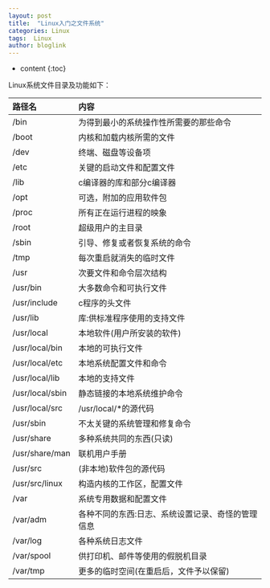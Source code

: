 ```yaml
---
layout: post
title:  "Linux入门之文件系统"
categories: Linux
tags:  Linux
author: bloglink
---
```


* content
{:toc}

Linux系统文件目录及功能如下：



|路径名                    |内容|
|:--------------------------|:---------------------------------------------------------|
| /bin                       | 为得到最小的系统操作性所需要的那些命令 |
| /boot                   	 | 内核和加载内核所需的文件 |
| /dev                    	 |终端、磁盘等设备项|
| /etc                    	 |关键的启动文件和配置文件|
| /lib                    	 |c编译器的库和部分c编译器|
| /opt                    	 |可选，附加的应用软件包|
| /proc                   	 |所有正在运行进程的映象|
| /root                   	 |超级用户的主目录|
| /sbin                   	 |引导、修复或者恢复系统的命令|
| /tmp                    	 |每次重启就消失的临时文件|
| /usr                    	| 次要文件和命令层次结构|
| /usr/bin                	 |大多数命令和可执行文件|
| /usr/include            	 |c程序的头文件|
| /usr/lib                	 |库:供标准程序使用的支持文件|
| /usr/local              	 |本地软件(用户所安装的软件)|
| /usr/local/bin          	 |本地的可执行文件|
| /usr/local/etc          	 |本地系统配置文件和命令|
| /usr/local/lib          	 |本地的支持文件|
| /usr/local/sbin          |静态链接的本地系统维护命令|
| /usr/local/src          	 |/usr/local/*的源代码|
| /usr/sbin               	 |不太关键的系统管理和修复命令|
| /usr/share              	 |多种系统共同的东西(只读)|
| /usr/share/man          | 联机用户手册|
| /usr/src                	 |(非本地)软件包的源代码|
| /usr/src/linux          	 |构造内核的工作区，配置文件|
| /var                    	 |系统专用数据和配置文件|
| /var/adm                	 |各种不同的东西:日志、系统设置记录、奇怪的管理信息|
| /var/log                 |各种系统日志文件|
| /var/spool              	 |供打印机、邮件等使用的假脱机目录|
| /var/tmp                	 |更多的临时空间(在重启后，文件予以保留)|
